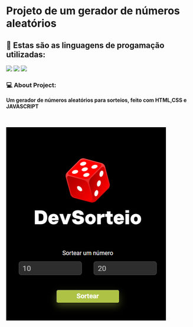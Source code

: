 <h1> Projeto de um gerador de números aleatórios </h1>
<h2> 🌱 Estas são as linguagens de progamação utilizadas:</h2>
<img src="https://img.shields.io/badge/HTML5-E34F26?style=for-the-badge&logo=html5&logoColor=white" />
<img src="https://img.shields.io/badge/CSS3-1572B6?style=for-the-badge&logo=css3&logoColor=white" />
<img src="https://img.shields.io/badge/JavaScript-F7DF1E?style=for-the-badge&logo=javascript&logoColor=black" />

<h3> 💻 About Project:</h3>
<p><b> Um gerador de números aleatórios para sorteios, feito com HTML,CSS e JAVASCRIPT </b></p>

<br>
<br>
<img src="https://github.com/ChristianFulco/Generate-Number/blob/main/Dev%20Sorteio/assets/devSorteio.png" />
